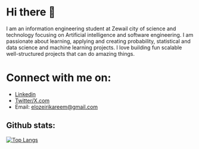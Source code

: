# Hi there 👋
  I am an information engineering student at Zewail city of science and technology focusing on Artificial intelligence and software engineering. I am passionate about learning, applying and creating probability, statistical and data science and machine learning projects. I love building fun scalable well-structured projects that can do amazing things.
# Connect with me on:
- [Linkedin](https://www.linkedin.com/in/kareem-elozeiri-a09657218/)
- [Twitter/X.com](https://twitter.com/elozeiri)
- Email: elozeirikareem@gmail.com

## Github stats:
[![Top Langs](https://github-readme-stats.vercel.app/api/top-langs/?username=KareemElozeiri&layout=compact)](https://github.com/KareemElozeiri)


